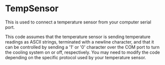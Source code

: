 # TempSensor
This is used to connect a temperature sensor from your computer serial port. 

This code assumes that the temperature sensor is sending temperature readings as ASCII strings, terminated with a newline character, and that it can be controlled by sending a '1' or '0' character over the COM port to turn the cooling system on or off, respectively. 
You may need to modify the code depending on the specific protocol used by your temperature sensor.
